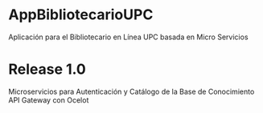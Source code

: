 # AppBibliotecarioUPC
Aplicación para el Bibliotecario en Línea UPC basada en Micro Servicios

# Release 1.0
Microservicios para Autenticación y Catálogo de la Base de Conocimiento
API Gateway con Ocelot